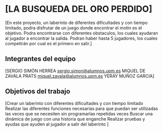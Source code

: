 # [LA BUSQUEDA DEL ORO PERDIDO]

[En este proyecto, un laberinto de diferentes dificultades y con tiempo limitado, podra disfrutar de un juego donde
encontrar el motin es el objetivo. Podra encontrarse con diferentes obstaculos, los cuales ayudaran al jugador a encontrar la salida.
Podran haber hasta 5 jugadores, los cuales competirán por cual es el primero en salir.]

## Integrantes del equipo

[SERGIO SIMÓN HERREA sergio.simon@alumnos.upm.es
 MIQUEL DE ZAVALA PRATS miquel.zavala@alumnos.upm.es
 YERAY MUÑOZ GARCIA]

## Objetivos del trabajo

[Crear un laberinto con diferentes dificultades y con tiempo limitado
 Realizar las diferentes funciones necesarias para que puedan ser utilizadas las veces que se necesiten sin programarlas repetidas veces
 Buscar una dinámica de juego con una historia que enganche
 Realizar pruebas y ayudas que ayuden al jugador a salir del laberinto
 ]
